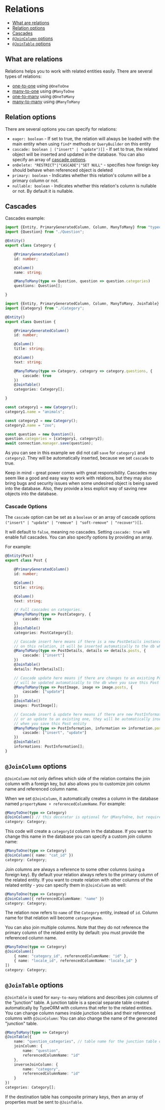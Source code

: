 # Relations

* [What are relations](#what-are-relations)
* [Relation options](#relation-options)
* [Cascades](#cascades)
* [`@JoinColumn` options](#joincolumn-options)
* [`@JoinTable` options](#jointable-options)

## What are relations

Relations helps you to work with related entities easily.
There are several types of relations:

* [one-to-one](./one-to-one-relations.md) using `@OneToOne`
* [many-to-one](./many-to-one-one-to-many-relations.md) using `@ManyToOne`
* [one-to-many](./many-to-one-one-to-many-relations.md) using `@OneToMany`
* [many-to-many](./many-to-many-relations.md) using `@ManyToMany`

## Relation options

There are several options you can specify for relations:

* `eager: boolean` - If set to true, the relation will always be loaded with the main entity when using `find*` methods or `QueryBuilder` on this entity
* `cascade: boolean | ("insert" | "update")[]` - If set to true, the related object will be inserted and updated in the database. You can also specify an array of [cascade options](#cascade-options).
* `onDelete: "RESTRICT"|"CASCADE"|"SET NULL"` - specifies how foreign key should behave when referenced object is deleted
* `primary: boolean` - Indicates whether this relation's column will be a primary column or not.
* `nullable: boolean` - Indicates whether this relation's column is nullable or not. By default it is nullable.

## Cascades

Cascades example:

```typescript
import {Entity, PrimaryGeneratedColumn, Column, ManyToMany} from "typeorm";
import {Question} from "./Question";

@Entity()
export class Category {

    @PrimaryGeneratedColumn()
    id: number;

    @Column()
    name: string;

    @ManyToMany(type => Question, question => question.categories)
    questions: Question[];

}
```

```typescript
import {Entity, PrimaryGeneratedColumn, Column, ManyToMany, JoinTable} from "typeorm";
import {Category} from "./Category";

@Entity()
export class Question {

    @PrimaryGeneratedColumn()
    id: number;

    @Column()
    title: string;

    @Column()
    text: string;

    @ManyToMany(type => Category, category => category.questions, {
        cascade: true
    })
    @JoinTable()
    categories: Category[];

}
```

```typescript
const category1 = new Category();
category1.name = "animals";

const category2 = new Category();
category2.name = "zoo";

const question = new Question();
question.categories = [category1, category2];
await connection.manager.save(question);
```

As you can see in this example we did not call `save` for `category1` and `category2`.
They will be automatically inserted, because we set `cascade` to true.

Keep in mind - great power comes with great responsibility.
Cascades may seem like a good and easy way to work with relations,
but they may also bring bugs and security issues when some undesired object is being saved into the database.
Also, they provide a less explicit way of saving new objects into the database.

### Cascade Options

The `cascade` option can be set as a `boolean` or an array of cascade options `("insert" | "update" | "remove" | "soft-remove" | "recover")[]`.

It will default to `false`, meaning no cascades. Setting `cascade: true` will enable full cascades. You can also specify options by providing an array.

For example:

```typescript
@Entity(Post)
export class Post {

    @PrimaryGeneratedColumn()
    id: number;

    @Column()
    title: string;

    @Column()
    text: string;

    // Full cascades on categories.
    @ManyToMany(type => PostCategory, {
        cascade: true
    })
    @JoinTable()
    categories: PostCategory[];

    // Cascade insert here means if there is a new PostDetails instance set
    // on this relation, it will be inserted automatically to the db when you save this Post entity
    @ManyToMany(type => PostDetails, details => details.posts, {
        cascade: ["insert"]
    })
    @JoinTable()
    details: PostDetails[];

    // Cascade update here means if there are changes to an existing PostImage, it
    // will be updated automatically to the db when you save this Post entity
    @ManyToMany(type => PostImage, image => image.posts, {
        cascade: ["update"]
    })
    @JoinTable()
    images: PostImage[];

    // Cascade insert & update here means if there are new PostInformation instances
    // or an update to an existing one, they will be automatically inserted or updated
    // when you save this Post entity
    @ManyToMany(type => PostInformation, information => information.posts, {
        cascade: ["insert", "update"]
    })
    @JoinTable()
    informations: PostInformation[];
}
```

## `@JoinColumn` options

`@JoinColumn` not only defines which side of the relation contains the join column with a foreign key,
but also allows you to customize join column name and referenced column name.

When we set `@JoinColumn`, it automatically creates a column in the database named `propertyName + referencedColumnName`.
For example:

```typescript
@ManyToOne(type => Category)
@JoinColumn() // this decorator is optional for @ManyToOne, but required for @OneToOne
category: Category;
```

This code will create a `categoryId` column in the database.
If you want to change this name in the database you can specify a custom join column name:

```typescript
@ManyToOne(type => Category)
@JoinColumn({ name: "cat_id" })
category: Category;
```

Join columns are always a reference to some other columns (using a foreign key).
By default your relation always refers to the primary column of the related entity.
If you want to create relation with other columns of the related entity -
you can specify them in `@JoinColumn` as well:

```typescript
@ManyToOne(type => Category)
@JoinColumn({ referencedColumnName: "name" })
category: Category;
```

The relation now refers to `name` of the `Category` entity, instead of `id`.
Column name for that relation will become `categoryName`.

You can also join multiple columns. Note that they do not reference the primary column of the related entity by default: you must provide the referenced column name.

```typescript
@ManyToOne(type => Category)
@JoinColumn([
    { name: "category_id", referencedColumnName: "id" },
    { name: "locale_id", referencedColumnName: "locale_id" }
])
category: Category;
```

## `@JoinTable` options

`@JoinTable` is used for `many-to-many` relations and describes join columns of the "junction" table.
A junction table is a special separate table created automatically by TypeORM with columns that refer to the related entities.
You can change column names inside junction tables and their referenced columns with `@JoinColumn`:
You can also change the name of the generated "junction" table.

```typescript
@ManyToMany(type => Category)
@JoinTable({
    name: "question_categories", // table name for the junction table of this relation
    joinColumn: {
        name: "question",
        referencedColumnName: "id"
    },
    inverseJoinColumn: {
        name: "category",
        referencedColumnName: "id"
    }
})
categories: Category[];
```

If the destination table has composite primary keys,
then an array of properties must be sent to `@JoinTable`.
